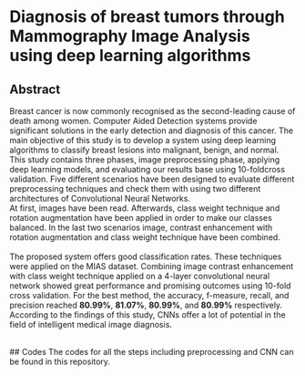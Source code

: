 # Diagnosis of breast tumors through Mammography Image Analysis using deep learning algorithms
## Abstract
Breast cancer is now commonly recognised as the second-leading cause of death among women. Computer Aided Detection systems provide significant solutions in the early detection and diagnosis of this cancer. The main objective of this study is to develop a system using deep learning algorithms to classify breast lesions into malignant, benign, and normal. This study contains three phases, image preprocessing phase, applying deep learning models, and evaluating our results base using 10-foldcross validation. Five different scenarios have been designed to evaluate different preprocessing techniques and check them with using two different architectures of Convolutional Neural Networks. <br>At first, images have been read. Afterwards, class weight technique and rotation augmentation have been applied in order to make our classes balanced. In the last two scenarios image, contrast enhancement with rotation augmentation and class weight technique have been combined.
<br><br>The proposed system offers good classification rates. These techniques were applied on the MIAS dataset. Combining image contrast enhancement with class weight technique applied on a 4-layer convolutional neural network showed great performance and promising outcomes using 10-fold cross validation. For the best method, the accuracy, f-measure, recall, and precision reached **80.99%**, **81.07%**, **80.99%**, and **80.99%** respectively. <br>According to the findings of this study, CNNs offer a lot of potential in the field of intelligent medical image diagnosis.

<br> 
## Codes
The codes for all the steps including preprocessing and CNN can be found in this repository.
